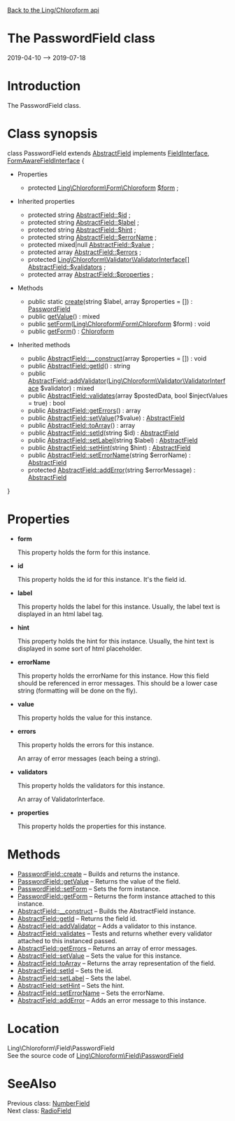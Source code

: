 [Back to the Ling/Chloroform api](https://github.com/lingtalfi/Chloroform/blob/master/doc/api/Ling/Chloroform.md)



The PasswordField class
================
2019-04-10 --> 2019-07-18






Introduction
============

The PasswordField class.



Class synopsis
==============


class <span class="pl-k">PasswordField</span> extends [AbstractField](https://github.com/lingtalfi/Chloroform/blob/master/doc/api/Ling/Chloroform/Field/AbstractField.md) implements [FieldInterface](https://github.com/lingtalfi/Chloroform/blob/master/doc/api/Ling/Chloroform/Field/FieldInterface.md), [FormAwareFieldInterface](https://github.com/lingtalfi/Chloroform/blob/master/doc/api/Ling/Chloroform/Field/FormAwareFieldInterface.md) {

- Properties
    - protected [Ling\Chloroform\Form\Chloroform](https://github.com/lingtalfi/Chloroform/blob/master/doc/api/Ling/Chloroform/Form/Chloroform.md) [$form](#property-form) ;

- Inherited properties
    - protected string [AbstractField::$id](#property-id) ;
    - protected string [AbstractField::$label](#property-label) ;
    - protected string [AbstractField::$hint](#property-hint) ;
    - protected string [AbstractField::$errorName](#property-errorName) ;
    - protected mixed|null [AbstractField::$value](#property-value) ;
    - protected array [AbstractField::$errors](#property-errors) ;
    - protected [Ling\Chloroform\Validator\ValidatorInterface[]](https://github.com/lingtalfi/Chloroform/blob/master/doc/api/Ling/Chloroform/Validator/ValidatorInterface.md) [AbstractField::$validators](#property-validators) ;
    - protected array [AbstractField::$properties](#property-properties) ;

- Methods
    - public static [create](https://github.com/lingtalfi/Chloroform/blob/master/doc/api/Ling/Chloroform/Field/PasswordField/create.md)(string $label, array $properties = []) : [PasswordField](https://github.com/lingtalfi/Chloroform/blob/master/doc/api/Ling/Chloroform/Field/PasswordField.md)
    - public [getValue](https://github.com/lingtalfi/Chloroform/blob/master/doc/api/Ling/Chloroform/Field/PasswordField/getValue.md)() : mixed
    - public [setForm](https://github.com/lingtalfi/Chloroform/blob/master/doc/api/Ling/Chloroform/Field/PasswordField/setForm.md)([Ling\Chloroform\Form\Chloroform](https://github.com/lingtalfi/Chloroform/blob/master/doc/api/Ling/Chloroform/Form/Chloroform.md) $form) : void
    - public [getForm](https://github.com/lingtalfi/Chloroform/blob/master/doc/api/Ling/Chloroform/Field/PasswordField/getForm.md)() : [Chloroform](https://github.com/lingtalfi/Chloroform/blob/master/doc/api/Ling/Chloroform/Form/Chloroform.md)

- Inherited methods
    - public [AbstractField::__construct](https://github.com/lingtalfi/Chloroform/blob/master/doc/api/Ling/Chloroform/Field/AbstractField/__construct.md)(array $properties = []) : void
    - public [AbstractField::getId](https://github.com/lingtalfi/Chloroform/blob/master/doc/api/Ling/Chloroform/Field/AbstractField/getId.md)() : string
    - public [AbstractField::addValidator](https://github.com/lingtalfi/Chloroform/blob/master/doc/api/Ling/Chloroform/Field/AbstractField/addValidator.md)([Ling\Chloroform\Validator\ValidatorInterface](https://github.com/lingtalfi/Chloroform/blob/master/doc/api/Ling/Chloroform/Validator/ValidatorInterface.md) $validator) : mixed
    - public [AbstractField::validates](https://github.com/lingtalfi/Chloroform/blob/master/doc/api/Ling/Chloroform/Field/AbstractField/validates.md)(array $postedData, bool $injectValues = true) : bool
    - public [AbstractField::getErrors](https://github.com/lingtalfi/Chloroform/blob/master/doc/api/Ling/Chloroform/Field/AbstractField/getErrors.md)() : array
    - public [AbstractField::setValue](https://github.com/lingtalfi/Chloroform/blob/master/doc/api/Ling/Chloroform/Field/AbstractField/setValue.md)(?$value) : [AbstractField](https://github.com/lingtalfi/Chloroform/blob/master/doc/api/Ling/Chloroform/Field/AbstractField.md)
    - public [AbstractField::toArray](https://github.com/lingtalfi/Chloroform/blob/master/doc/api/Ling/Chloroform/Field/AbstractField/toArray.md)() : array
    - public [AbstractField::setId](https://github.com/lingtalfi/Chloroform/blob/master/doc/api/Ling/Chloroform/Field/AbstractField/setId.md)(string $id) : [AbstractField](https://github.com/lingtalfi/Chloroform/blob/master/doc/api/Ling/Chloroform/Field/AbstractField.md)
    - public [AbstractField::setLabel](https://github.com/lingtalfi/Chloroform/blob/master/doc/api/Ling/Chloroform/Field/AbstractField/setLabel.md)(string $label) : [AbstractField](https://github.com/lingtalfi/Chloroform/blob/master/doc/api/Ling/Chloroform/Field/AbstractField.md)
    - public [AbstractField::setHint](https://github.com/lingtalfi/Chloroform/blob/master/doc/api/Ling/Chloroform/Field/AbstractField/setHint.md)(string $hint) : [AbstractField](https://github.com/lingtalfi/Chloroform/blob/master/doc/api/Ling/Chloroform/Field/AbstractField.md)
    - public [AbstractField::setErrorName](https://github.com/lingtalfi/Chloroform/blob/master/doc/api/Ling/Chloroform/Field/AbstractField/setErrorName.md)(string $errorName) : [AbstractField](https://github.com/lingtalfi/Chloroform/blob/master/doc/api/Ling/Chloroform/Field/AbstractField.md)
    - protected [AbstractField::addError](https://github.com/lingtalfi/Chloroform/blob/master/doc/api/Ling/Chloroform/Field/AbstractField/addError.md)(string $errorMessage) : [AbstractField](https://github.com/lingtalfi/Chloroform/blob/master/doc/api/Ling/Chloroform/Field/AbstractField.md)

}




Properties
=============

- <span id="property-form"><b>form</b></span>

    This property holds the form for this instance.
    
    

- <span id="property-id"><b>id</b></span>

    This property holds the id for this instance.
    It's the field id.
    
    

- <span id="property-label"><b>label</b></span>

    This property holds the label for this instance.
    Usually, the label text is displayed in an html label tag.
    
    

- <span id="property-hint"><b>hint</b></span>

    This property holds the hint for this instance.
    Usually, the hint text is displayed in some sort of html placeholder.
    
    

- <span id="property-errorName"><b>errorName</b></span>

    This property holds the errorName for this instance.
    How this field should be referenced in error messages.
    This should be a lower case string (formatting will be done on the fly).
    
    

- <span id="property-value"><b>value</b></span>

    This property holds the value for this instance.
    
    

- <span id="property-errors"><b>errors</b></span>

    This property holds the errors for this instance.
    
    An array of error messages (each being a string).
    
    

- <span id="property-validators"><b>validators</b></span>

    This property holds the validators for this instance.
    
    An array of ValidatorInterface.
    
    

- <span id="property-properties"><b>properties</b></span>

    This property holds the properties for this instance.
    
    



Methods
==============

- [PasswordField::create](https://github.com/lingtalfi/Chloroform/blob/master/doc/api/Ling/Chloroform/Field/PasswordField/create.md) &ndash; Builds and returns the instance.
- [PasswordField::getValue](https://github.com/lingtalfi/Chloroform/blob/master/doc/api/Ling/Chloroform/Field/PasswordField/getValue.md) &ndash; Returns the value of the field.
- [PasswordField::setForm](https://github.com/lingtalfi/Chloroform/blob/master/doc/api/Ling/Chloroform/Field/PasswordField/setForm.md) &ndash; Sets the form instance.
- [PasswordField::getForm](https://github.com/lingtalfi/Chloroform/blob/master/doc/api/Ling/Chloroform/Field/PasswordField/getForm.md) &ndash; Returns the form instance attached to this instance.
- [AbstractField::__construct](https://github.com/lingtalfi/Chloroform/blob/master/doc/api/Ling/Chloroform/Field/AbstractField/__construct.md) &ndash; Builds the AbstractField instance.
- [AbstractField::getId](https://github.com/lingtalfi/Chloroform/blob/master/doc/api/Ling/Chloroform/Field/AbstractField/getId.md) &ndash; Returns the field id.
- [AbstractField::addValidator](https://github.com/lingtalfi/Chloroform/blob/master/doc/api/Ling/Chloroform/Field/AbstractField/addValidator.md) &ndash; Adds a validator to this instance.
- [AbstractField::validates](https://github.com/lingtalfi/Chloroform/blob/master/doc/api/Ling/Chloroform/Field/AbstractField/validates.md) &ndash; Tests and returns whether every validator attached to this instanced passed.
- [AbstractField::getErrors](https://github.com/lingtalfi/Chloroform/blob/master/doc/api/Ling/Chloroform/Field/AbstractField/getErrors.md) &ndash; Returns an array of error messages.
- [AbstractField::setValue](https://github.com/lingtalfi/Chloroform/blob/master/doc/api/Ling/Chloroform/Field/AbstractField/setValue.md) &ndash; Sets the value for this instance.
- [AbstractField::toArray](https://github.com/lingtalfi/Chloroform/blob/master/doc/api/Ling/Chloroform/Field/AbstractField/toArray.md) &ndash; Returns the array representation of the field.
- [AbstractField::setId](https://github.com/lingtalfi/Chloroform/blob/master/doc/api/Ling/Chloroform/Field/AbstractField/setId.md) &ndash; Sets the id.
- [AbstractField::setLabel](https://github.com/lingtalfi/Chloroform/blob/master/doc/api/Ling/Chloroform/Field/AbstractField/setLabel.md) &ndash; Sets the label.
- [AbstractField::setHint](https://github.com/lingtalfi/Chloroform/blob/master/doc/api/Ling/Chloroform/Field/AbstractField/setHint.md) &ndash; Sets the hint.
- [AbstractField::setErrorName](https://github.com/lingtalfi/Chloroform/blob/master/doc/api/Ling/Chloroform/Field/AbstractField/setErrorName.md) &ndash; Sets the errorName.
- [AbstractField::addError](https://github.com/lingtalfi/Chloroform/blob/master/doc/api/Ling/Chloroform/Field/AbstractField/addError.md) &ndash; Adds an error message to this instance.





Location
=============
Ling\Chloroform\Field\PasswordField<br>
See the source code of [Ling\Chloroform\Field\PasswordField](https://github.com/lingtalfi/Chloroform/blob/master/Field/PasswordField.php)



SeeAlso
==============
Previous class: [NumberField](https://github.com/lingtalfi/Chloroform/blob/master/doc/api/Ling/Chloroform/Field/NumberField.md)<br>Next class: [RadioField](https://github.com/lingtalfi/Chloroform/blob/master/doc/api/Ling/Chloroform/Field/RadioField.md)<br>
